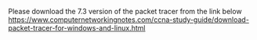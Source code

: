 Please download  the 7.3 version of the packet tracer from the link below
https://www.computernetworkingnotes.com/ccna-study-guide/download-packet-tracer-for-windows-and-linux.html
